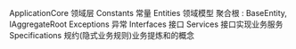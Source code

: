 ﻿ApplicationCore 领域层
Constants 常量
Entities 领域模型
    聚合根 : BaseEntity, IAggregateRoot
Exceptions 异常
Interfaces 接口
Services   接口实现业务服务
Specifications 规约(隐式业务规则)业务提炼和的概念